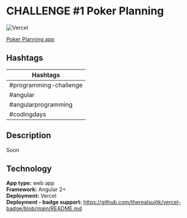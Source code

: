 # **CHALLENGE #1** Poker Planning

![Vercel](https://therealsujitk-vercel-badge.vercel.app/?app=challenge-poker-planning)

[Poker Planning app](https://challenge-poker-planning.vercel.app/)

## **Hashtags**

| Hashtags               |
| ---------------------- |
| #programming-challenge |
| #angular               |
| #angularprogramming    |
| #codingdays            |

## Description

Soon

## **Technology**

**App type:** web app <br/>
**Framework:** Angular 2+ <br/>
**Deployment:** Vercel <br/>
**Deployment - badge support:** https://github.com/therealsujitk/vercel-badge/blob/main/README.md
